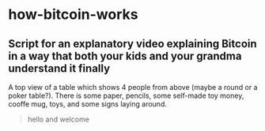 # how-bitcoin-works
## Script for an explanatory video explaining Bitcoin in a way that both your kids and your grandma understand it finally

A top view of a table which shows 4 people from above (maybe a round or a poker table?). There is some paper, pencils, some self-made toy money, cooffe mug, toys, and some signs laying around.

> hello and welcome
